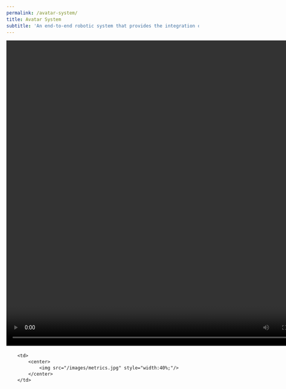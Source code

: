 ```yaml
---
permalink: /avatar-system/
title: Avatar System
subtitle: 'An end-to-end robotic system that provides the integration of our solver along with other baseline solvers (adapted) into augmented reality (AR) device and robot; Our system achieves efficient and reactive real-time pose synchronization, alignment computation, and overlay projection.'
---
```

<tr>
        <td>
            <center>
                <video width="800" height="800" controls><source src="system-videos/avatar-system-video.mp4" type="video/mp4"></video>
            </center>
        </td>
    
        <td>
            <center>
                <img src="/images/metrics.jpg" style="width:40%;"/>
            </center>
        </td>
</tr>
